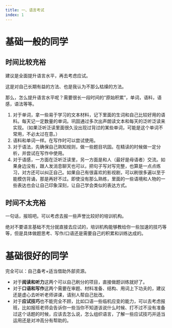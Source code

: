 ```yaml
---
title: 一、语言考试
index: 1
---
```


# 基础一般的同学

## 时间比较充裕

建议是全面提升语言水平，再去考虑应试。

这是对自己长期有益的方法、也是我认为不那么枯燥的方法。

那么，怎么提升语言水平呢？需要很长一段时间的“原始积累”，单词，语料，语感，语法等等。

1. 对于单词，拿一些易于学习的文本材料，记下里面的生词和自己比较好用的语料。每天记一定数量的单词。巩固通过多次出声朗读文本和每天的泛听泛读来实现。（如果泛听泛读里面很久没出现过背过的某些单词，可能是这个单词不常用，不必太过在意。）
2. 语料和单词一样。在写作时可以尝试使用。
3. 对于语法，先确保自己熟知规则，做一些题目巩固。在精读的时候做一定分析，并尝试在写作中使用。
4. 对于语感，一方面在泛听泛读里，另一方面是和人（最好是母语者）交流。如果身边没有，跟人发消息聊天也可以，把句子写对写完整，也算是一点点练习，对方还可以纠正自己。如果自己有很喜欢的影视剧，可以刷很多遍以至于能模仿背诵，那是再好不过。即使没有那么熟练，里面的一些语境和人物的一些表达也会让自己印象深刻，让自己学会类似的表达方式。

## 时间不太充裕

一句话，报班吧。可以考虑去报一些声誉比较好的培训机构。

绝对不要语言基础不充分就直接去应试的，培训机构能够教给你一些加速的技巧等等，但是具体做题思考、写作/口语还是需要自己的积累和训练达成的。

# 基础很好的同学

完全可以：自己备考+适当借助外部资源。

- 对于**阅读和听力**这两个可以自己刷分的项目，直接做题训练就好了。
- 对于**口语和写作**这两个需要在审题、材料准备、结构、用词上下功夫的，建议还是虚心去听听老师讲课，请别人帮自己批改。
- 对于**应试技巧**也不能完全不顾，比如口语一些临机应变的能力，可以去考虑报班，比如报班老师会告诉你一些当你不知道该说什么时候、打不过不没有准备过这个话题的时候，应该去怎么说，怎么组织语言，了解一些应试技巧并适当运用还是对冲高分有帮助的。